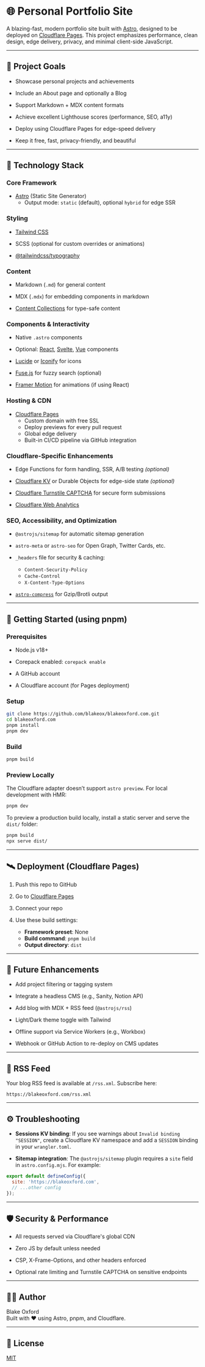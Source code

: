 # 🌐 Personal Portfolio Site

A blazing-fast, modern portfolio site built with [Astro](https://astro.build), designed to be deployed on [Cloudflare Pages](https://pages.cloudflare.com/). This project emphasizes performance, clean design, edge delivery, privacy, and minimal client-side JavaScript.

---

## 🎯 Project Goals

- Showcase personal projects and achievements

- Include an About page and optionally a Blog

- Support Markdown + MDX content formats

- Achieve excellent Lighthouse scores (performance, SEO, a11y)

- Deploy using Cloudflare Pages for edge-speed delivery

- Keep it free, fast, privacy-friendly, and beautiful

---

## 🧱 Technology Stack

### Core Framework

- [Astro](https://astro.build) (Static Site Generator)
  - Output mode: `static` (default), optional `hybrid` for edge SSR

### Styling

- [Tailwind CSS](https://tailwindcss.com/)

- SCSS (optional for custom overrides or animations)

- [@tailwindcss/typography](https://tailwindcss.com/docs/typography-plugin)

### Content

- Markdown (`.md`) for general content

- MDX (`.mdx`) for embedding components in markdown

- [Content Collections](https://docs.astro.build/en/guides/content-collections/) for type-safe content

### Components & Interactivity

- Native `.astro` components

- Optional: [React](https://reactjs.org/), [Svelte](https://svelte.dev), [Vue](https://vuejs.org) components

- [Lucide](https://lucide.dev) or [Iconify](https://iconify.design) for icons

- [Fuse.js](https://fusejs.io/) for fuzzy search (optional)

- [Framer Motion](https://www.framer.com/motion/) for animations (if using React)

### Hosting & CDN

- [Cloudflare Pages](https://pages.cloudflare.com/)
  - Custom domain with free SSL
  - Deploy previews for every pull request
  - Global edge delivery
  - Built-in CI/CD pipeline via GitHub integration

### Cloudflare-Specific Enhancements

- Edge Functions for form handling, SSR, A/B testing *(optional)*

- [Cloudflare KV](https://developers.cloudflare.com/kv/) or Durable Objects for edge-side state *(optional)*

- [Cloudflare Turnstile CAPTCHA](https://developers.cloudflare.com/turnstile/) for secure form submissions

- [Cloudflare Web Analytics](https://www.cloudflare.com/web-analytics/)

### SEO, Accessibility, and Optimization

- `@astrojs/sitemap` for automatic sitemap generation

- `astro-meta` or `astro-seo` for Open Graph, Twitter Cards, etc.

- `_headers` file for security & caching:
  - `Content-Security-Policy`
  - `Cache-Control`
  - `X-Content-Type-Options`

- [`astro-compress`](https://github.com/achary/astro-compress) for Gzip/Brotli output

---

## 🚀 Getting Started (using pnpm)

### Prerequisites

- Node.js v18+

- Corepack enabled: `corepack enable`

- A GitHub account

- A Cloudflare account (for Pages deployment)

### Setup

```bash
git clone https://github.com/blakeox/blakeoxford.com.git
cd blakeoxford.com
pnpm install
pnpm dev
```

### Build

```bash
pnpm build
```

### Preview Locally

The Cloudflare adapter doesn’t support `astro preview`. For local development with HMR:

```bash
pnpm dev
```

To preview a production build locally, install a static server and serve the `dist/` folder:

```bash
pnpm build
npx serve dist/
```

---

## 🛰️ Deployment (Cloudflare Pages)

1. Push this repo to GitHub

2. Go to [Cloudflare Pages](https://pages.cloudflare.com/)

3. Connect your repo

4. Use these build settings:
   - **Framework preset**: None
   - **Build command**: `pnpm build`
   - **Output directory**: `dist`

---

## 🧠 Future Enhancements

- Add project filtering or tagging system

- Integrate a headless CMS (e.g., Sanity, Notion API)

- Add blog with MDX + RSS feed (`@astrojs/rss`)

- Light/Dark theme toggle with Tailwind

- Offline support via Service Workers (e.g., Workbox)

- Webhook or GitHub Action to re-deploy on CMS updates

---

## 📡 RSS Feed

Your blog RSS feed is available at `/rss.xml`. Subscribe here:

```text
https://blakeoxford.com/rss.xml
```

---

## ⚙️ Troubleshooting

- **Sessions KV binding**: If you see warnings about `Invalid binding "SESSION"`, create a Cloudflare KV namespace and add a `SESSION` binding in your `wrangler.toml`.

- **Sitemap integration**: The `@astrojs/sitemap` plugin requires a `site` field in `astro.config.mjs`. For example:

```js
export default defineConfig({
  site: 'https://blakeoxford.com',
  // ...other config
});
```

---

## 🛡 Security & Performance

- All requests served via Cloudflare's global CDN

- Zero JS by default unless needed

- CSP, X-Frame-Options, and other headers enforced

- Optional rate limiting and Turnstile CAPTCHA on sensitive endpoints

---

## 🧑‍💻 Author

Blake Oxford  
Built with ❤️ using Astro, pnpm, and Cloudflare.

---

## 📄 License

[MIT](LICENSE)
